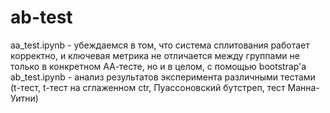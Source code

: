 # ab-test
aa_test.ipynb - убеждаемся в том, что система сплитования работает корректно, и ключевая метрика не отличается между группами не только в конкретном АА-тесте, но и в целом, с помощью bootstrap'а
ab_test.ipynb - анализ результатов эксперимента различными тестами (t-тест, t-тест на сглаженном ctr, Пуассоновский бутстреп, тест Манна-Уитни)
